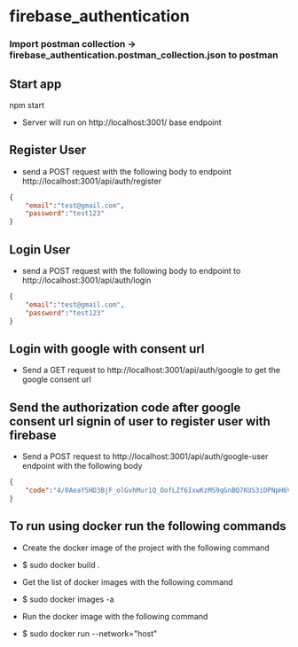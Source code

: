 # firebase_authentication

### Import postman collection -> firebase_authentication.postman_collection.json to postman

## Start app
npm start

- Server will run on http://localhost:3001/ base endpoint

## Register User
- send a POST request with the following body to endpoint http://localhost:3001/api/auth/register 

```json
{
    "email":"test@gmail.com",
    "password":"test123"
}
```
## Login User
- send a POST request with the following body to endpoint to http://localhost:3001/api/auth/login 

```json
{
    "email":"test@gmail.com",
    "password":"test123"
}
```

## Login with google with consent url
- Send a GET request to http://localhost:3001/api/auth/google to get the google consent url 

## Send the authorization code after google consent url signin of user to register user with firebase
- Send a POST request to http://localhost:3001/api/auth/google-user endpoint with the following body
```json
{
    "code":"4/0AeaYSHD3BjF_olGvhMur1Q_OofLZf6IxwKzMS9qGnBQ7KUS3iDPNpH6VmZWytJiaKsMgiA"
}
```

## To run using docker run the following commands
- Create the docker image of the project with the following command
- $ sudo docker build .

- Get the list of docker images with the following command
- $ sudo docker images -a

- Run the docker image with the following command
- $ sudo docker run --network="host" <image-id>